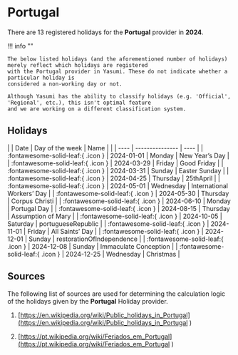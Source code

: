 # Portugal

There are 13 registered holidays for the **Portugal** provider in **2024**.

!!! info ""

    The below listed holidays (and the aforementioned number of holidays) merely reflect which holidays are registered
    with the Portugal provider in Yasumi. These do not indicate whether a particular holiday is
    considered a non-working day or not.

    Although Yasumi has the ability to classify holidays (e.g. 'Official', 'Regional', etc.), this isn't optimal feature
    and we are working on a different classification system.

## Holidays

| | Date | Day of the week | Name |
| | ---- | --------------- | ---- |
| :fontawesome-solid-leaf:{ .icon } | 2024-01-01 | Monday | New Year’s Day |
| :fontawesome-solid-leaf:{ .icon } | 2024-03-29 | Friday | Good Friday |
| :fontawesome-solid-leaf:{ .icon } | 2024-03-31 | Sunday | Easter Sunday |
| :fontawesome-solid-leaf:{ .icon } | 2024-04-25 | Thursday | 25thApril |
| :fontawesome-solid-leaf:{ .icon } | 2024-05-01 | Wednesday | International Workers’ Day |
| :fontawesome-solid-leaf:{ .icon } | 2024-05-30 | Thursday | Corpus Christi |
| :fontawesome-solid-leaf:{ .icon } | 2024-06-10 | Monday | Portugal Day |
| :fontawesome-solid-leaf:{ .icon } | 2024-08-15 | Thursday | Assumption of Mary |
| :fontawesome-solid-leaf:{ .icon } | 2024-10-05 | Saturday | portugueseRepublic |
| :fontawesome-solid-leaf:{ .icon } | 2024-11-01 | Friday | All Saints’ Day |
| :fontawesome-solid-leaf:{ .icon } | 2024-12-01 | Sunday | restorationOfIndependence |
| :fontawesome-solid-leaf:{ .icon } | 2024-12-08 | Sunday | Immaculate Conception |
| :fontawesome-solid-leaf:{ .icon } | 2024-12-25 | Wednesday | Christmas |

## Sources

The following list of sources are used for determining the calculation logic of
the holidays given by the **Portugal** Holiday provider.


1. [https://en.wikipedia.org/wiki/Public_holidays_in_Portugal](https://en.wikipedia.org/wiki/Public_holidays_in_Portugal )
   
1. [https://pt.wikipedia.org/wiki/Feriados_em_Portugal](https://pt.wikipedia.org/wiki/Feriados_em_Portugal )
   
